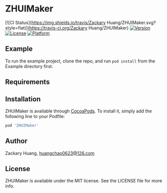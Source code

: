 # ZHUIMaker

[![CI Status](https://img.shields.io/travis/Zackary Huang/ZHUIMaker.svg?style=flat)](https://travis-ci.org/Zackary Huang/ZHUIMaker)
[![Version](https://img.shields.io/cocoapods/v/ZHUIMaker.svg?style=flat)](https://cocoapods.org/pods/ZHUIMaker)
[![License](https://img.shields.io/cocoapods/l/ZHUIMaker.svg?style=flat)](https://cocoapods.org/pods/ZHUIMaker)
[![Platform](https://img.shields.io/cocoapods/p/ZHUIMaker.svg?style=flat)](https://cocoapods.org/pods/ZHUIMaker)

## Example

To run the example project, clone the repo, and run `pod install` from the Example directory first.

## Requirements

## Installation

ZHUIMaker is available through [CocoaPods](https://cocoapods.org). To install
it, simply add the following line to your Podfile:

```ruby
pod 'ZHUIMaker'
```

## Author

Zackary Huang, huangchao0623@126.com

## License

ZHUIMaker is available under the MIT license. See the LICENSE file for more info.
